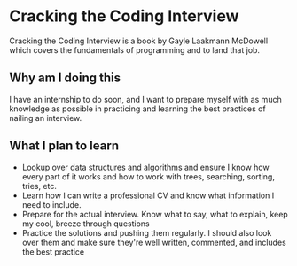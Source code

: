# Cracking the Coding Interview 

Cracking the Coding Interview is a book by Gayle Laakmann McDowell which covers the fundamentals of programming and to land that job.

## Why am I doing this

I have an internship to do soon, and I want to prepare myself with as much knowledge as possible in practicing and learning the best practices of nailing an interview.

## What I plan to learn

- Lookup over data structures and algorithms and ensure I know how every part of it works and how to work with trees, searching, sorting, tries, etc.
- Learn how I can write a professional CV and know what information I need to include.
- Prepare for the actual interview. Know what to say, what to explain, keep my cool, breeze through questions
- Practice the solutions and pushing them regularly. I should also look over them and make sure they're well written, commented, and includes the best practice
